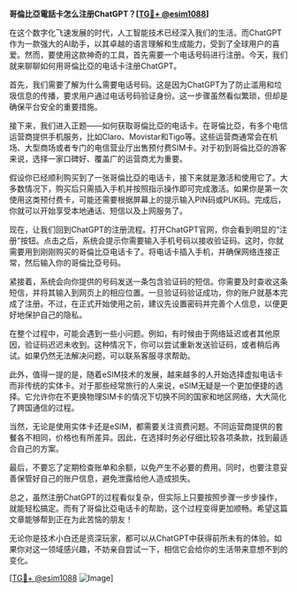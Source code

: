 **哥倫比亞電話卡怎么注册ChatGPT？[[TG💪+ @esim1088](https://t.me/s/esim1088)]**

在这个数字化飞速发展的时代，人工智能技术已经深入我们的生活。而ChatGPT作为一款强大的AI助手，以其卓越的语言理解和生成能力，受到了全球用户的喜爱。然而，要使用这款神奇的工具，首先需要一个电话号码进行注册。今天，我们就来聊聊如何用哥倫比亞的电话卡注册ChatGPT。

首先，我们需要了解为什么需要电话号码。这是因为ChatGPT为了防止滥用和垃圾信息的传播，要求用户通过电话号码验证身份。这一步骤虽然看似繁琐，但却是确保平台安全的重要措施。

接下来，我们进入正题——如何获取哥倫比亞的电话卡。在哥倫比亞，有多个电信运营商提供手机服务，比如Claro、Movistar和Tigo等。这些运营商通常会在机场、大型商场或者专门的电信营业厅出售预付费SIM卡。对于初到哥倫比亞的游客来说，选择一家口碑好、覆盖广的运营商尤为重要。

假设你已经顺利购买到了一张哥倫比亞的电话卡，接下来就是激活和使用它了。大多数情况下，购买后只需插入手机并按照指示操作即可完成激活。如果你是第一次使用这类预付费卡，可能还需要根据屏幕上的提示输入PIN码或PUK码。完成后，你就可以开始享受本地通话、短信以及上网服务了。

现在，让我们回到ChatGPT的注册流程。打开ChatGPT官网，你会看到明显的“注册”按钮。点击之后，系统会提示你需要输入手机号码以接收验证码。这时，你就需要用到刚刚购买的哥倫比亞电话卡了。将电话卡插入手机，并确保网络连接正常，然后输入你的哥倫比亞号码。

紧接着，系统会向你提供的号码发送一条包含验证码的短信。你需要及时查收这条短信，并将其输入到网页上的相应位置。一旦验证码验证成功，你的账户就基本完成了注册。不过，在正式开始使用之前，建议先设置密码并完善个人信息，以便更好地保护自己的隐私。

在整个过程中，可能会遇到一些小问题。例如，有时候由于网络延迟或者其他原因，验证码迟迟未收到。这种情况下，你可以尝试重新发送验证码，或者稍后再试。如果仍然无法解决问题，可以联系客服寻求帮助。

此外，值得一提的是，随着eSIM技术的发展，越来越多的人开始选择虚拟电话卡而非传统的实体卡。对于那些经常旅行的人来说，eSIM无疑是一个更加便捷的选择。它允许你在不更换物理SIM卡的情况下切换不同的国家和地区网络，大大简化了跨国通信的过程。

当然，无论是使用实体卡还是eSIM，都需要关注资费问题。不同运营商提供的套餐各不相同，价格也有所差异。因此，在选择时务必仔细比较各项条款，找到最适合自己的方案。

最后，不要忘了定期检查账单和余额，以免产生不必要的费用。同时，也要注意妥善保管好自己的账户信息，避免泄露给他人造成损失。

总之，虽然注册ChatGPT的过程看似复杂，但实际上只要按照步骤一步步操作，就能轻松搞定。而有了哥倫比亞电话卡的帮助，这个过程变得更加顺畅。希望这篇文章能够帮到正在为此苦恼的朋友！

无论你是技术小白还是资深玩家，都可以从ChatGPT中获得前所未有的体验。如果你对这一领域感兴趣，不妨亲自尝试一下，相信它会给你的生活带来意想不到的变化。

[[TG💪+ @esim1088](https://t.me/s/esim1088) ![Image](https://i.postimg.cc/4NQfJmqS/Snipaste-2025-05-13-00-14-12.png)]